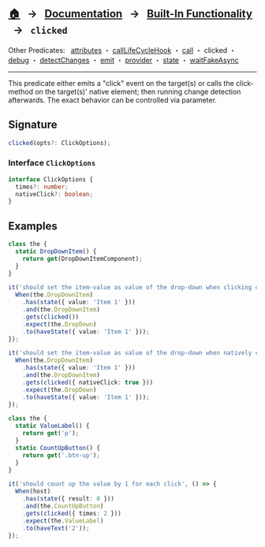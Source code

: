 ## [🏠][home] &nbsp; → &nbsp; **[Documentation][docs]** &nbsp; → &nbsp; [Built-In Functionality][index] &nbsp; → &nbsp; `clicked`

[home]: ../README.md
[docs]: ../overview.md
[index]: ../built-in.md
[attributes]: ./attributes.md
[calllifecyclehook]: ./call-life-cycle-hook.md
[call]: ./call.md
[clicked]: ./clicked.md
[debug]: ./debug.md
[detectchanges]: ./detect-changes.md
[emit]: ./emit.md
[provider]: ./provider.md
[state]: ./state.md
[waitfakeasync]: ./wait-fake-async.md

Other Predicates: &nbsp; [attributes] ・ [callLifeCycleHook] ・ [call] ・ clicked ・ [debug] ・ [detectChanges] ・ [emit] ・ [provider] ・ [state] ・ [waitFakeAsync]

---

This predicate either emits a "click" event on the target(s) or calls the click-method on the target(s)' native element; then running change detection afterwards. The exact behavior can be controlled via parameter.

## Signature

```ts
clicked(opts?: ClickOptions);
```

### Interface `ClickOptions`

```ts
interface ClickOptions {
  times?: number;
  nativeClick?: boolean;
}
```

## Examples

```ts
class the {
  static DropDownItem() {
    return get(DropDownItemComponent);
  }
}

it('should set the item-value as value of the drop-down when clicking on it', () => {
  When(the.DropDownItem)
    .has(state({ value: 'Item 1' }))
    .and(the.DropDownItem)
    .gets(clicked())
    .expect(the.DropDown)
    .to(haveState({ value: 'Item 1' }));
});

it('should set the item-value as value of the drop-down when natively clicking on it', () => {
  When(the.DropDownItem)
    .has(state({ value: 'Item 1' }))
    .and(the.DropDownItem)
    .gets(clicked({ nativeClick: true }))
    .expect(the.DropDown)
    .to(haveState({ value: 'Item 1' }));
});
```

```ts
class the {
  static ValueLabel() {
    return get('p');
  }
  static CountUpButton() {
    return get('.btn-up');
  }
}

it('should count up the value by 1 for each click', () => {
  When(host)
    .has(state({ result: 0 }))
    .and(the.CountUpButton)
    .gets(clicked({ times: 2 }))
    .expect(the.ValueLabel)
    .to(haveText('2'));
});
```
